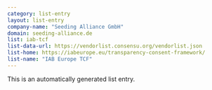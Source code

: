 ```yaml
---
category: list-entry
layout: list-entry
company-name: "Seeding Alliance GmbH"
domain: seeding-alliance.de
list: iab-tcf
list-data-url: https://vendorlist.consensu.org/vendorlist.json
list-home: https://iabeurope.eu/transparency-consent-framework/
list-name: "IAB Europe TCF"
---
```


This is an automatically generated list entry.
